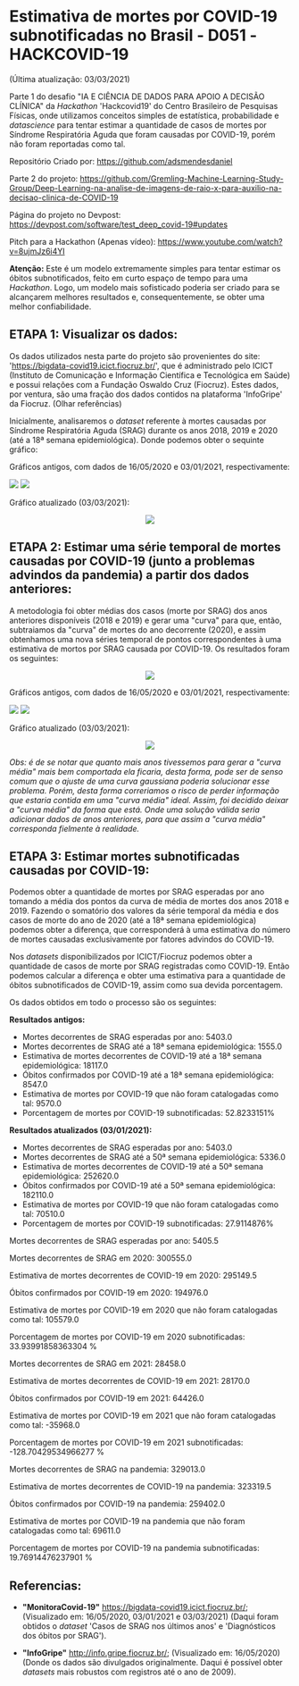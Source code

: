 # Estimativa de mortes por COVID-19 subnotificadas no Brasil - D051 -HACKCOVID-19

(Última atualização: 03/03/2021)

  Parte 1 do desafio "IA E CIÊNCIA DE DADOS PARA APOIO A DECISÃO CLÍNICA" da *Hackathon* 'Hackcovid19' do Centro Brasileiro de Pesquisas Físicas, onde utilizamos conceitos simples de estatística, probabilidade e *datascience* para tentar estimar a quantidade de casos de mortes por Síndrome Respiratória Aguda que foram causadas por COVID-19, porém não foram reportadas como tal.

Repositório Criado por: https://github.com/adsmendesdaniel

Parte 2 do projeto: https://github.com/Gremling-Machine-Learning-Study-Group/Deep-Learning-na-analise-de-imagens-de-raio-x-para-auxilio-na-decisao-clinica-de-COVID-19

Página do projeto no Devpost: https://devpost.com/software/test_deep_covid-19#updates

Pitch para a Hackathon (Apenas vídeo): https://www.youtube.com/watch?v=8ujmJz6i4YI

**Atenção:** Este é um modelo extremamente simples para tentar estimar os óbitos subnotificados, feito em curto espaço de tempo para uma *Hackathon*. Logo, um modelo mais sofisticado poderia ser criado para se alcançarem melhores resultados e, consequentemente, se obter uma melhor confiabilidade.

## ETAPA 1: Visualizar os dados:

  Os dados utilizados nesta parte do projeto são provenientes do site: 'https://bigdata-covid19.icict.fiocruz.br/', que é administrado pelo ICICT (Instituto de Comunicação e Informação Científica e Tecnológica em Saúde) e possui relações com a Fundação Oswaldo Cruz (Fiocruz). Estes dados, por ventura, são uma fração dos dados contidos na plataforma 'InfoGripe' da Fiocruz. (Olhar referências)
  
  Inicialmente, analisaremos o *dataset* referente à mortes causadas por Síndrome Respiratória Aguda (SRAG) durante os anos 2018, 2019 e 2020 (até a 18ª semana epidemiológica). Donde podemos obter o sequinte gráfico:
  
  Gráficos antigos, com dados de 16/05/2020 e 03/01/2021, respectivamente:
  
  <p float="center">
  <img src="obitos_srag_semana_epidemiologica_brasil.png"/>
  <img src="obitos_semana_epidemiologica_brasil_new.png"/> 
  </p>
  
  Gráfico atualizado (03/03/2021):
  
  <p align="center">
  <img src="obitos_semana_epidemiologica_brasil_30_30_2021.png" align=middle/>
  </p>
  
## ETAPA 2: Estimar uma série temporal de mortes causadas por COVID-19 (junto a problemas advindos da pandemia) a partir dos dados anteriores:

  A metodologia foi obter médias dos casos (morte por SRAG) dos anos anteriores disponíveis (2018 e 2019) e gerar uma "curva" para que, então, subtraiamos da "curva" de mortes do ano decorrente (2020), e assim obtenhamos uma nova séries temporal de pontos correspondentes à uma estimativa de mortos por SRAG causada por COVID-19. Os resultados foram os seguintes:

  <p align="center">
  <img src="obitos_srag_semana_epidemiologica_brasil_media.png" align=middle/>
  </p>
  
  Gráficos antigos, com dados de 16/05/2020 e 03/01/2021, respectivamente:
  
  <p float="center">
  <img src="estimativa_obitos_covid_19.png"/>
  <img src="obitos_semana_epidemiologica_brasil_media_new.png"/> 
  </p>
  
  Gráfico atualizado (03/03/2021):
  
  <p align="center">
  <img src="estimativa_obitos_covid_19_03_03_2021.png" align=middle/>
  </p>

  *Obs: é de se notar que quanto mais anos tivessemos para gerar a "curva média" mais bem comportada ela ficaria, desta forma, pode ser de senso comum que o ajuste de uma curva gaussiana poderia solucionar esse problema. Porém, desta forma correriamos o risco de perder informação que estaria contida em uma "curva média" ideal. Assim, foi decidido deixar a "curva média" da forma que está. Onde uma solução válida seria adicionar dados de anos anteriores, para que assim a "curva média" corresponda fielmente à realidade.*

## ETAPA 3: Estimar mortes subnotificadas causadas por COVID-19:

  Podemos obter a quantidade de mortes por SRAG esperadas por ano tomando a média dos pontos da curva de média de mortes dos anos 2018 e 2019. Fazendo o somatório dos valores da série temporal da média e dos casos de morte do ano de 2020 (até a 18ª semana epidemiológica) podemos obter a diferença, que corresponderá à uma estimativa do número de mortes causadas exclusivamente por fatores advindos do COVID-19.
  
  Nos *datasets* disponibilizados por ICICT/Fiocruz podemos obter a quantidade de casos de morte por SRAG registradas como COVID-19. Então podemos calcular a diferença e obter uma estimativa para a quantidade de óbitos subnotificados de COVID-19, assim como sua devida porcentagem.
  
  Os dados obtidos em todo o processo são os seguintes:
  
  **Resultados antigos:**
  
  - Mortes decorrentes de SRAG esperadas por ano: 5403.0 
  - Mortes decorrentes de SRAG até a 18ª semana epidemiológica: 1555.0 
  - Estimativa de mortes decorrentes de COVID-19 até a 18ª semana epidemiológica: 18117.0 
  - Óbitos confirmados por COVID-19 até a 18ª semana epidemiológica: 8547.0
  - Estimativa de mortes por COVID-19 que não foram catalogadas como tal: 9570.0
  - Porcentagem de mortes por COVID-19 subnotificadas: 52.8233151% 
  
  
   **Resultados atualizados (03/01/2021):**
  
  - Mortes decorrentes de SRAG esperadas por ano: 5403.0 
  - Mortes decorrentes de SRAG até a 50ª semana epidemiológica: 5336.0  
  - Estimativa de mortes decorrentes de COVID-19 até a 50ª semana epidemiológica: 252620.0
  - Óbitos confirmados por COVID-19 até a 50ª semana epidemiológica: 182110.0
  - Estimativa de mortes por COVID-19 que não foram catalogadas como tal: 70510.0 
  - Porcentagem de mortes por COVID-19 subnotificadas: 27.9114876% 


Mortes decorrentes de SRAG esperadas por ano: 5405.5 

Mortes decorrentes de SRAG em 2020: 300555.0 

Estimativa de mortes decorrentes de COVID-19 em 2020: 295149.5 

Óbitos confirmados por COVID-19 em 2020: 194976.0

Estimativa de mortes por COVID-19 em 2020 que não foram catalogadas como tal: 105579.0 

Porcentagem de mortes por COVID-19 em 2020 subnotificadas:  33.93991858363304 % 


Mortes decorrentes de SRAG em 2021: 28458.0 

Estimativa de mortes decorrentes de COVID-19 em 2021: 28170.0 

Óbitos confirmados por COVID-19 em 2021: 64426.0

Estimativa de mortes por COVID-19 em 2021 que não foram catalogadas como tal: -35968.0 

Porcentagem de mortes por COVID-19 em 2021 subnotificadas:  -128.70429534966277 % 


Mortes decorrentes de SRAG na pandemia: 329013.0 

Estimativa de mortes decorrentes de COVID-19 na pandemia: 323319.5 

Óbitos confirmados por COVID-19 na pandemia: 259402.0

Estimativa de mortes por COVID-19 na pandemia que não foram catalogadas como tal: 69611.0 

Porcentagem de mortes por COVID-19 na pandemia subnotificadas:  19.76914476237901 % 

  
  
## Referencias:

* **"MonitoraCovid-19"** https://bigdata-covid19.icict.fiocruz.br/; (Visualizado em: 16/05/2020, 03/01/2021 e 03/03/2021) (Daqui foram obtidos o *dataset* 'Casos de SRAG nos últimos anos' e 'Diagnósticos dos óbitos por SRAG').

* **"InfoGripe"** http://info.gripe.fiocruz.br/; (Visualizado em: 16/05/2020) (Donde os dados são divulgados originalmente. Daqui é possível obter *datasets* mais robustos com registros até o ano de 2009).
